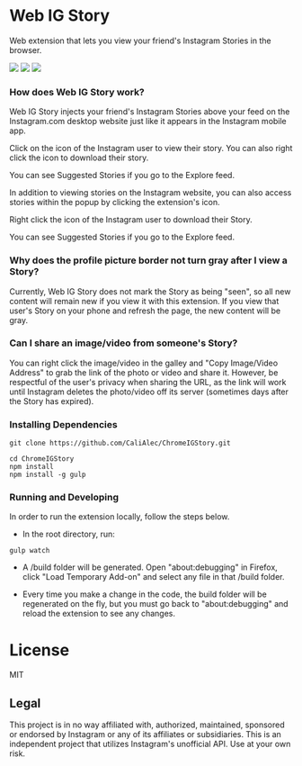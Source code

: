 # Web IG Story
Web extension that lets you view your friend's Instagram Stories in the browser.

<img src="https://cloud.githubusercontent.com/assets/2003684/23597569/db7c76cc-01e8-11e7-843a-8886852c4b87.png"/>

<img src="https://cloud.githubusercontent.com/assets/2003684/23597595/1ec709e2-01e9-11e7-8bb8-8bb7ff77ef58.png"/>

<img src="https://cloud.githubusercontent.com/assets/2003684/23597607/2b121c3c-01e9-11e7-8745-bc7bbd15a86c.png"/>

### How does Web IG Story work?
Web IG Story injects your friend's Instagram Stories above your feed on the Instagram.com desktop website just like it appears in the Instagram mobile app.

Click on the icon of the Instagram user to view their story. You can also right click the icon to download their story.

You can see Suggested Stories if you go to the Explore feed.

In addition to viewing stories on the Instagram website, you can also access stories within the popup by clicking the extension's icon.

Right click the icon of the Instagram user to download their Story.

You can see Suggested Stories if you go to the Explore feed.

### Why does the profile picture border not turn gray after I view a Story?
Currently, Web IG Story does not mark the Story as being "seen", so all new content will remain new if you view it with this extension. If you view that user's Story on your phone and refresh the page, the new content will be gray.

### Can I share an image/video from someone's Story?

You can right click the image/video in the galley and "Copy Image/Video Address" to grab the link of the photo or video and share it. However, be respectful of the user's privacy when sharing the URL, as the link will work until Instagram deletes the photo/video off its server (sometimes days after the Story has expired).

### Installing Dependencies ###

```
git clone https://github.com/CaliAlec/ChromeIGStory.git

cd ChromeIGStory
npm install
npm install -g gulp

```

### Running and Developing ###

In order to run the extension locally, follow the steps below.

* In the root directory, run:

```
gulp watch

```
* A /build folder will be generated.  Open "about:debugging" in Firefox, click "Load Temporary Add-on" and select any file in that /build folder.

* Every time you make a change in the code, the build folder will be regenerated on the fly, but you must go back to "about:debugging" and reload the extension to see any changes.

# License

MIT

## Legal

This project is in no way affiliated with, authorized, maintained, sponsored or endorsed by Instagram or any of its affiliates or subsidiaries. This is an independent project that utilizes Instagram's unofficial API. Use at your own risk.
